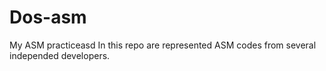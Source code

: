 # Dos-asm
My ASM practiceasd
In this repo are represented ASM codes from several independed developers.
